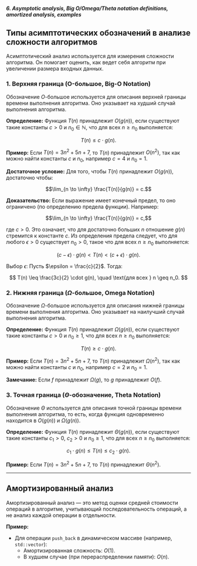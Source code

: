 ##### 6. Asymptotic analysis, Big O/Omega/Theta notation definitions, amortized analysis, examples

## Типы асимптотических обозначений в анализе сложности алгоритмов

Асимптотический анализ используется для измерения сложности алгоритма. Он помогает оценить, как ведет себя алгоритм при увеличении размера входных данных.

### 1. Верхняя граница (O-большое, Big-O Notation)
Обозначение $O$-большое используется для описания верхней границы времени выполнения алгоритма. Оно указывает на худший случай выполнения алгоритма.

**Определение:**
Функция $T(n)$ принадлежит $O(g(n))$, если существуют такие константы $c > 0$ и $n_0 \in \mathbb{N}$, что для всех $n \geq n_0$ выполняется:

$$T(n) \leq c \cdot g(n).$$

**Пример:**
Если $T(n) = 3n^2 + 5n + 7$, то $T(n)$ принадлежит $O(n^2)$, так как можно найти константы $c$ и $n_0$, например $c = 4$ и $n_0 = 1$.

**Достаточное условие:**
Для того, чтобы $T(n)$ принадлежит $O(g(n))$, достаточно чтобы:

$$\lim_{n \to \infty} \frac{T(n)}{g(n)} = c.$$

**Доказательство:**
Если выражение имеет конечный предел, то оно ограничено (по определению предела функции). Например:

$$\lim_{n \to \infty} \frac{T(n)}{g(n)} = c,$$

где $c > 0$. Это означает, что для достаточно больших $n$ отношение $g(n)$ стремится к константе $c$. Из определения предела следует, что для любого $\epsilon > 0$ существует $n_0 > 0$, такое что для всех $n \geq n_0$ выполняется:

$$
(c - \epsilon) \cdot g(n) < T(n) < (c + \epsilon) \cdot g(n).
$$

Выбор $\epsilon$: Пусть $\epsilon = \frac{c}{2}$. Тогда:

$$
T(n) \leq \frac{3c}{2} \cdot g(n), \quad \text{для всех } n \geq n_0.
$$

### 2. Нижняя граница ($\Omega$-большое, Omega Notation)
Обозначение $\Omega$-большое используется для описания нижней границы времени выполнения алгоритма. Оно указывает на наилучший случай выполнения алгоритма.

**Определение:**
Функция $T(n)$ принадлежит $\Omega(g(n))$, если существуют такие константы $c > 0$ и $n_0 \geq 1$, что для всех $n \geq n_0$ выполняется:

$$T(n) \geq c \cdot g(n).$$

**Пример:**
Если $T(n) = 3n^2 + 5n + 7$, то $T(n)$ принадлежит $\Omega(n^2)$, так как можно найти константы $c$ и $n_0$, например $c = 2$ и $n_0 = 1$.

**Замечание:** Если $f$ принадлежит $\Omega(g)$, то $g$ принадлежит $O(f)$.

### 3. Точная граница ($\Theta$-обозначение, Theta Notation)
Обозначение $\Theta$ используется для описания точной границы времени выполнения алгоритма, то есть, когда функция одновременно находится в $O(g(n))$ и $\Omega(g(n))$.

**Определение:**
Функция $T(n)$ принадлежит $\Theta(g(n))$, если существуют такие константы $c_1 > 0$, $c_2 > 0$ и $n_0 \geq 1$, что для всех $n \geq n_0$ выполняется:

$$c_1 \cdot g(n) \leq T(n) \leq c_2 \cdot g(n).$$

**Пример:**
Если $T(n) = 3n^2 + 5n + 7$, то $T(n)$ принадлежит $\Theta(n^2)$.

---

## Амортизированный анализ

Амортизированный анализ — это метод оценки средней стоимости операций в алгоритме, учитывающий последовательность операций, а не анализ каждой операции в отдельности.

**Пример:**
- Для операции `push_back` в динамическом массиве (например, `std::vector`):
  - Амортизированная сложность: $O(1)$.
  - В худшем случае (при перераспределении памяти): $O(n)$.
